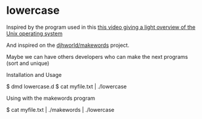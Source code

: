 lowercase
=========


Inspired by the program used in this [this video giving a light overview of the Unix operating system](http://techchannel.att.com/play-video.cfm/2012/2/22/AT&T-Archives-The-UNIX-System) 

And inspired on the [djhworld/makewords](https://github.com/djhworld/makewords) project.

Maybe we can have others developers who can make the next programs (sort and unique)

Installation and Usage

$ dmd lowercase.d 
$ cat myfile.txt | ./lowercase

Using with the makewords program

$ cat myfile.txt | ./makewords | ./lowercase
